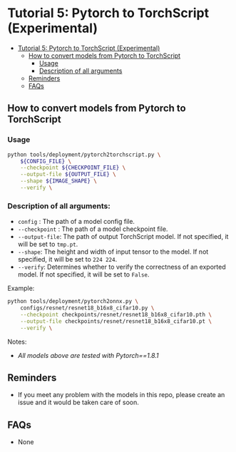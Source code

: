 # Tutorial 5: Pytorch to TorchScript (Experimental)

<!-- TOC -->

- [Tutorial 5: Pytorch to TorchScript (Experimental)](#tutorial-5-pytorch-to-torchscript-experimental)
  - [How to convert models from Pytorch to TorchScript](#how-to-convert-models-from-pytorch-to-torchscript)
    - [Usage](#usage)
    - [Description of all arguments](#description-of-all-arguments)
  - [Reminders](#reminders)
  - [FAQs](#faqs)

<!-- TOC -->

## How to convert models from Pytorch to TorchScript

### Usage

```bash
python tools/deployment/pytorch2torchscript.py \
    ${CONFIG_FILE} \
    --checkpoint ${CHECKPOINT_FILE} \
    --output-file ${OUTPUT_FILE} \
    --shape ${IMAGE_SHAPE} \
    --verify \
```

### Description of all arguments:

- `config` : The path of a model config file.
- `--checkpoint` : The path of a model checkpoint file.
- `--output-file`: The path of output TorchScript model. If not specified, it will be set to `tmp.pt`.
- `--shape`: The height and width of input tensor to the model. If not specified, it will be set to `224 224`.
- `--verify`: Determines whether to verify the correctness of an exported model. If not specified, it will be set to `False`.

Example:

```bash
python tools/deployment/pytorch2onnx.py \
    configs/resnet/resnet18_b16x8_cifar10.py \
    --checkpoint checkpoints/resnet/resnet18_b16x8_cifar10.pth \
    --output-file checkpoints/resnet/resnet18_b16x8_cifar10.pt \
    --verify \
```

Notes:

- *All models above are tested with Pytorch==1.8.1*

## Reminders

- If you meet any problem with the models in this repo, please create an issue and it would be taken care of soon.

## FAQs

- None
